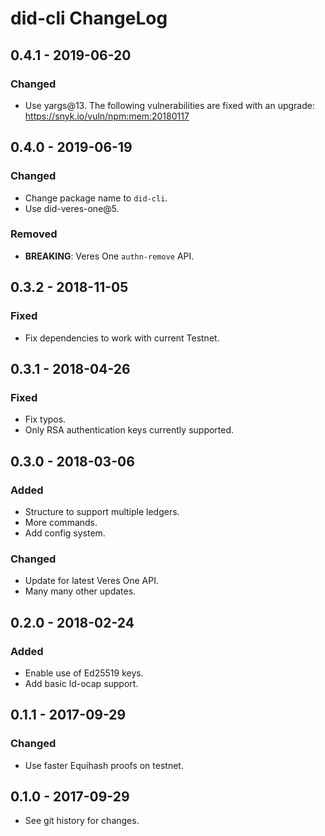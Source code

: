 # did-cli ChangeLog

## 0.4.1 - 2019-06-20

### Changed
- Use yargs@13. The following vulnerabilities are fixed with an upgrade:
  https://snyk.io/vuln/npm:mem:20180117

## 0.4.0 - 2019-06-19

### Changed
- Change package name to `did-cli`.
- Use did-veres-one@5.

### Removed
- **BREAKING**: Veres One `authn-remove` API.

## 0.3.2 - 2018-11-05

### Fixed

- Fix dependencies to work with current Testnet.

## 0.3.1 - 2018-04-26

### Fixed
- Fix typos.
- Only RSA authentication keys currently supported.

## 0.3.0 - 2018-03-06

### Added
- Structure to support multiple ledgers.
- More commands.
- Add config system.

### Changed
- Update for latest Veres One API.
- Many many other updates.

## 0.2.0 - 2018-02-24

### Added
- Enable use of Ed25519 keys.
- Add basic ld-ocap support.

## 0.1.1 - 2017-09-29

### Changed
- Use faster Equihash proofs on testnet.

## 0.1.0 - 2017-09-29

- See git history for changes.
